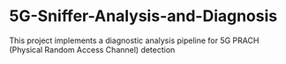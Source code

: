 # 5G-Sniffer-Analysis-and-Diagnosis
This project implements a diagnostic analysis pipeline for 5G PRACH (Physical Random Access Channel) detection

